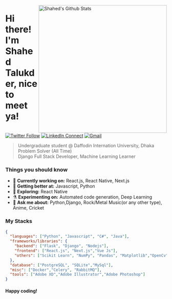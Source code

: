 [<img align="right" width="400" src="https://github-readme-stats.vercel.app/api?username=shahed-swe&&show_icons=true&theme=tokyonight&count_private=true" alt="Shahed's Github Stats"/>](https://github.com/shahed-swe)

# Hi there! I'm Shahed Talukder, nice to meet ya!

[![Twitter Follow](https://img.shields.io/badge/dynamic/json.svg?color=222244&labelColor=000000&logo=twitter&logoColor=f5f7fe&label=&query=%24[0].followers_count&url=https%3A%2F%2Fcdn.syndication.twimg.com%2Fwidgets%2Ffollowbutton%2Finfo.json%3Fscreen_names%3DSamnanRahee&suffix=%20Followers)](https://twitter.com/shahed.talukder6)
[![LinkedIn Connect](https://img.shields.io/badge/%20-Connect-black?color=222244&labelColor=000000&logo=linkedin&logoColor=f5f7fe)](https://www.linkedin.com/in/shahed-talukder-0246a116a/)
[![Gmail](https://img.shields.io/badge/%20-Send%20Mail-black?color=222244&labelColor=000000&logo=gmail&logoColor=f5f7fe)](mailto:shahedtalukder51@gmail.com?subject=From%20GitHub&&body=Hi,%20there.%20Found%20you%20on%20GitHub!%20Let's%20talk%20about...)

> Undergraduate student @ Daffodin Internation University, Dhaka <br />
> Problem Solver (All Time) <br />
> Django Full Stack Developer, Machine Learning Learner


### Things you should know

- 🔭 <b>Currently working on:</b> React.js, React Native, Next.js
- 🌱 <b>Getting better at:</b> Javascript, Python
- 🤔 <b>Exploring:</b> React Native
- ⚗️ <b>Experimenting on:</b> Automated code generation, Deep Learning
- 💬 <b>Ask me about:</b> Python,Django, Rock/Metal Music(or any other type), Anime, Cricket

### My Stacks

```json
{
  "languages": ["Python", "Javascript", "C#", "Java"],
  "frameworks/libraries": {
    "backend": ["Flask", "Django", "Nodejs"],
    "frontend": ["React.js", "Next.js","Vue Js"],
    "others": ["Scikit Learn", "NumPy", "Pandas", "Matplotlib","OpenCv"]
  },
  "database": ["PostgreSQL", "SQLite","MySql"],
  "misc": ["Docker","Celery", "RabbitMQ"],
  "tools": ["Adobe XD","Adobe Illustrator","Adobe Photoshop"]
}
```

#### Happy coding!
